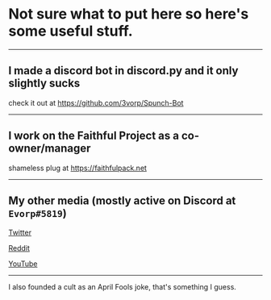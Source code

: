 # Not sure what to put here so here's some useful stuff.

___

## I made a discord bot in discord.py and it only slightly sucks
check it out at https://github.com/3vorp/Spunch-Bot
___
## I work on the Faithful Project as a co-owner/manager
shameless plug at https://faithfulpack.net
___

## My other media (mostly active on Discord at `Evorp#5819`)

[Twitter](https://twitter.com/3vorp)

[Reddit](https://reddit.com/u/3vorp)

[YouTube](https://www.youtube.com/@evorp)

___

I also founded a cult as an April Fools joke, that's something I guess.
